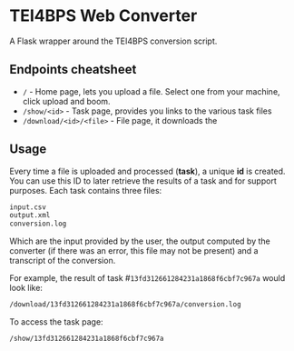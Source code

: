 # TEI4BPS Web Converter
A Flask wrapper around the TEI4BPS conversion script. 
## Endpoints cheatsheet
* `/` - Home page, lets you upload a file. Select one from your machine, click upload and boom.
* `/show/<id>` - Task page, provides you links to the various task files
* `/download/<id>/<file>` - File page, it downloads the 

## Usage
Every time a file is uploaded and processed (**task**), a unique  **id** is created. You can use this ID to later retrieve the results of a task and for support purposes. Each task contains three files:

```sh
input.csv 
output.xml 
conversion.log
```
Which are the input provided by the user, the output computed by the converter (if there was an error, this file may not be present) and a transcript of the conversion. 

For example, the result of task #`13fd312661284231a1868f6cbf7c967a` would look like:
```sh
/download/13fd312661284231a1868f6cbf7c967a/conversion.log
```
To access the task page:
```sh
/show/13fd312661284231a1868f6cbf7c967a
```
